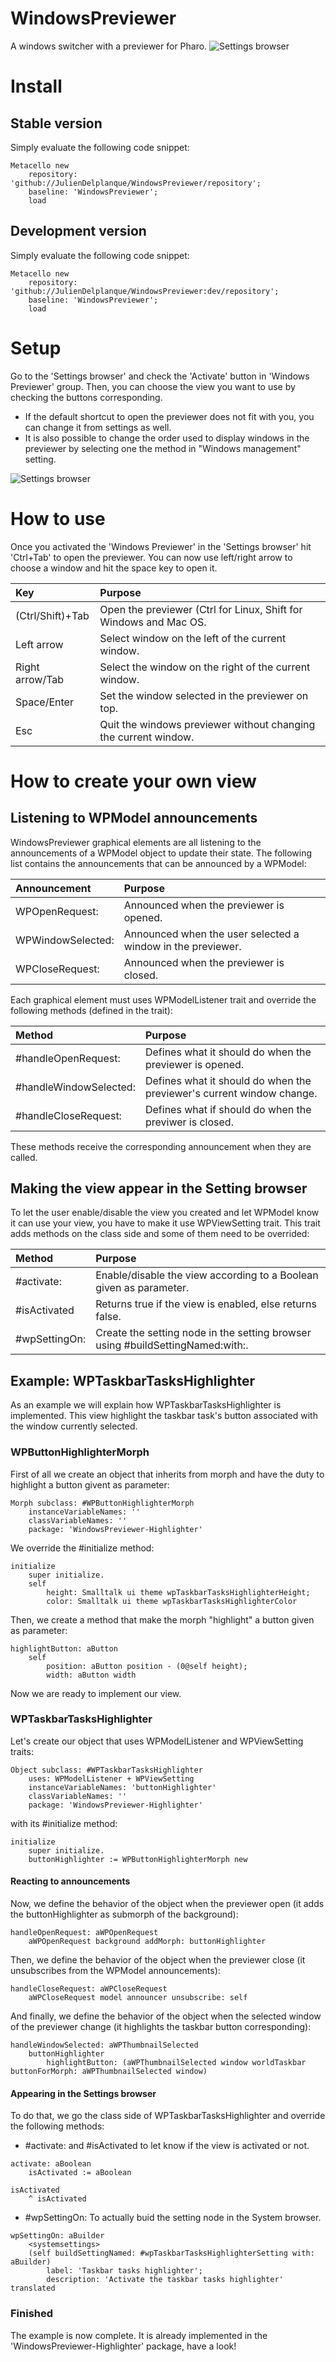 # WindowsPreviewer
A windows switcher with a previewer for Pharo.
![Settings browser](https://raw.githubusercontent.com/juliendelplanque/WindowsPreviewer/dev/misc/gif/demo.gif)


# Install
## Stable version
Simply evaluate the following code snippet:
~~~
Metacello new
    repository: 'github://JulienDelplanque/WindowsPreviewer/repository';
    baseline: 'WindowsPreviewer';
    load
~~~

## Development version
Simply evaluate the following code snippet:
~~~
Metacello new
    repository: 'github://JulienDelplanque/WindowsPreviewer:dev/repository';
    baseline: 'WindowsPreviewer';
    load
~~~

# Setup
Go to the 'Settings browser' and check the 'Activate' button in 'Windows Previewer' group.
Then, you can choose the view you want to use by checking the buttons corresponding.

- If the default shortcut to open the previewer does not fit with you, you can change it from settings as well.
- It is also possible to change the order used to display windows in the previewer by selecting one the method in "Windows management" setting.

![Settings browser](https://raw.githubusercontent.com/juliendelplanque/WindowsPreviewer/dev/misc/img/settings.png)

# How to use
Once you activated the 'Windows Previewer' in the 'Settings browser' hit 'Ctrl+Tab' to open the previewer.
You can now use left/right arrow to choose a window and hit the space key to open it.

| Key                  | Purpose                                                                   |
|:---------------------|:--------------------------------------------------------------------------|
| (Ctrl/Shift)+Tab     | Open the previewer (Ctrl for Linux, Shift for Windows and Mac OS.         |
| Left arrow           | Select window on the left of the current window.                          |
| Right arrow/Tab      | Select the window on the right of the current window.                     |
| Space/Enter          | Set the window selected in the previewer on top.                          |
| Esc                  | Quit the windows previewer without changing the current window.           |

# How to create your own view
## Listening to WPModel announcements
WindowsPreviewer graphical elements are all listening to the announcements of a WPModel object to update their state.
The following list contains the announcements that can be announced by a WPModel:

| Announcement      | Purpose                                                    |
|:------------------|:-----------------------------------------------------------|
| WPOpenRequest:    | Announced when the previewer is opened.                    |
| WPWindowSelected: | Announced when the user selected a window in the previewer.|
| WPCloseRequest:   | Announced when the previewer is closed.                    |

Each graphical element must uses WPModelListener trait and override the following methods (defined in the trait):

| Method                 | Purpose                                                               |
|:-----------------------|:----------------------------------------------------------------------|
| #handleOpenRequest:    | Defines what it should do when the previewer is opened.               |
| #handleWindowSelected: | Defines what it should do when the previewer's current window change. |
| #handleCloseRequest:   | Defines what if should do when the previwer is closed.                |

These methods receive the corresponding announcement when they are called.

## Making the view appear in the Setting browser
To let the user enable/disable the view you created and let WPModel know it can use your view, you have to make it use WPViewSetting trait.
This trait adds methods on the class side and some of them need to be overrided:

| Method        | Purpose                                                                        |
|:--------------|:-------------------------------------------------------------------------------|
| #activate:    | Enable/disable the view according to a Boolean given as parameter.             |
| #isActivated  | Returns true if the view is enabled, else returns false.                       |
| #wpSettingOn: | Create the setting node in the setting browser using #buildSettingNamed:with:. |

## Example: WPTaskbarTasksHighlighter
As an example we will explain how WPTaskbarTasksHighlighter is implemented.
This view highlight the taskbar task's button associated with the window currently selected.

### WPButtonHighlighterMorph
First of all we create an object that inherits from morph and have the duty to highlight a button givent as parameter:
~~~
Morph subclass: #WPButtonHighlighterMorph
    instanceVariableNames: ''
    classVariableNames: ''
    package: 'WindowsPreviewer-Highlighter'
~~~

We override the #initialize method:
~~~
initialize
    super initialize.
    self
        height: Smalltalk ui theme wpTaskbarTasksHighlighterHeight;
        color: Smalltalk ui theme wpTaskbarTasksHighlighterColor
~~~

Then, we create a method that make the morph "highlight" a button given as parameter:
~~~
highlightButton: aButton
    self
        position: aButton position - (0@self height);
        width: aButton width
~~~

Now we are ready to implement our view.

### WPTaskbarTasksHighlighter
Let's create our object that uses WPModelListener and WPViewSetting traits:
~~~
Object subclass: #WPTaskbarTasksHighlighter
    uses: WPModelListener + WPViewSetting
    instanceVariableNames: 'buttonHighlighter'
    classVariableNames: ''
    package: 'WindowsPreviewer-Highlighter'
~~~

with its #initialize method:
~~~
initialize
    super initialize.
    buttonHighlighter := WPButtonHighlighterMorph new
~~~

#### Reacting to announcements
Now, we define the behavior of the object when the previewer open (it adds the buttonHighlighter as submorph of the background):
~~~
handleOpenRequest: aWPOpenRequest
    aWPOpenRequest background addMorph: buttonHighlighter
~~~

Then, we define the behavior of the object when the previewer close (it unsubscribes from the WPModel announcements):
~~~
handleCloseRequest: aWPCloseRequest
    aWPCloseRequest model announcer unsubscribe: self
~~~

And finally, we define the behavior of the object when the selected window of the previewer change (it highlights the taskbar button corresponding):
~~~
handleWindowSelected: aWPThumbnailSelected
    buttonHighlighter
        highlightButton: (aWPThumbnailSelected window worldTaskbar buttonForMorph: aWPThumbnailSelected window)
~~~

#### Appearing in the Settings browser
To do that, we go the class side of WPTaskbarTasksHighlighter and override the following methods:

- #activate: and #isActivated to let know if the view is activated or not.
~~~
activate: aBoolean
    isActivated := aBoolean
~~~

~~~
isActivated
    ^ isActivated
~~~

- #wpSettingOn: To actually buid the setting node in the System browser.
~~~
wpSettingOn: aBuilder
    <systemsettings>
    (self buildSettingNamed: #wpTaskbarTasksHighlighterSetting with: aBuilder)
        label: 'Taskbar tasks highlighter';
        description: 'Activate the taskbar tasks highlighter' translated
~~~

### Finished
The example is now complete. It is already implemented in the 'WindowsPreviewer-Highlighter' package, have a look!

